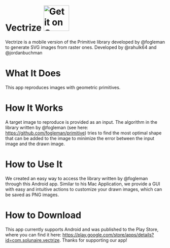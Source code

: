 # Vectrize <a href='https://play.google.com/store/apps/details?id=com.solunaire.vectrize&pcampaignid=MKT-Other-global-all-co-prtnr-py-PartBadge-Mar2515-1' style="margin-bottom: 0;"><img alt='Get it on Google Play' height='80px'  src='https://play.google.com/intl/en_us/badges/images/generic/en_badge_web_generic.png'/></a>
Vectrize is a mobile version of the Primitive library developed by @fogleman to generate SVG images from raster ones. Developed by @rahulk64 and @jordanbuchman

# What It Does
This app reproduces images with geometric primitives.

# How It Works
A target image to reproduce is provided as an input. The algorithm in the library written by @fogleman 
(see here: https://github.com/fogleman/primitive) tries to find the most optimal shape that can be added to the image
to minimize the error between the input image and the drawn image.

# How to Use It
We created an easy way to access the library written by @fogleman through this Android app. Similar to his Mac Application,
we provide a GUI with easy and intuitive actions to customize your drawn images, which can be saved as PNG images.

# How to Download
This app currently supports Android and was published to the Play Store, where you can find it here: https://play.google.com/store/apps/details?id=com.solunaire.vectrize. Thanks for supporting our app!
